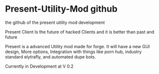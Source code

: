 # Present-Utility-Mod github
the github of the present utility mod development

Present Client Is the future of hacked Clients and it is better than past and future 

Present is a advanced Utility mod made for forge. It will have a new GUI design, More options, Integration with things like porn hub, industry standard elytrafly, and automated dupe bots.

Currently in Development at V 0.2

